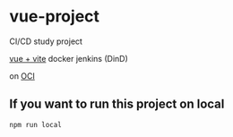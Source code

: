 # vue-project

CI/CD study project

[vue + vite](https://ko.vuejs.org/guide/quick-start.html#creating-a-vue-application)
docker
jenkins (DinD)

on [OCI](https://www.oracle.com/kr/cloud/)

## If you want to run this project on local

```sh
npm run local
```
